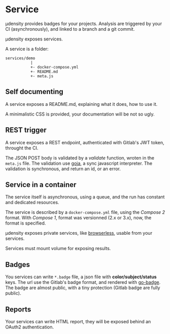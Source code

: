 # Service

µdensity provides badges for your projects. Analysis are triggered by your CI (asynchronously), and linked to a branch and a git commit.

µdensity exposes services.

A service is a folder:

```
services/demo
           |
           +- docker-compose.yml
           +- README.md
           +- meta.js
```

## Self documenting

A service exposes a README.md, explaining what it does, how to use it.

A minimalistic CSS is provided, your documentation will be not so ugly.

## REST trigger

A service exposes a REST endpoint, authenticated with Gitlab's JWT token, throught the CI.

The JSON POST body is validated by a *validate* function, wroten in the `meta.js` file.
The validation use [goja](https://github.com/dop251/goja), a sync javascript interpreter.
The validation is synchronous, and return an id, or an error.

## Service in a container

The service itself is asynchronous, using a queue, and the run has constant and dedicated resources.

The service is described by a `docker-compose.yml` file, using the *Compose 2* format. With *Compose 1*, format was versionned (2.x or 3.x), now, the format is specified.

µdensity exposes private services, like [browserless](https://www.browserless.io/), usable from your services.

Services must mount volume for exposing results.

## Badges

You services can write `*.badge` file, a json file with **color/subject/status** keys.
The url use the Gitlab's badge format, and rendered with [go-badge](https://github.com/narqo/go-badge). The badge are almost public, with a tiny protection (Gitlab badge are fully public).

## Reports

Your services can write HTML report, they will be exposed behind an OAuth2 authentication.
